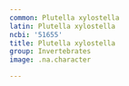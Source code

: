 ```yaml
---
common: Plutella xylostella
latin: Plutella xylostella
ncbi: '51655'
title: Plutella xylostella
group: Invertebrates
image: .na.character

---
```

